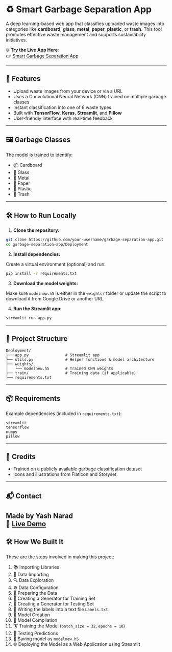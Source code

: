 # ♻️ Smart Garbage Separation App

A deep learning-based web app that classifies uploaded waste images into categories like **cardboard**, **glass**, **metal**, **paper**, **plastic**, or **trash**. This tool promotes effective waste management and supports sustainability initiatives.

🌐 **Try the Live App Here**:  
👉 [Smart Garbage Separation App](https://smart-garbage-segeration-yash-narad.streamlit.app/)

---

## 🚀 Features

- Upload waste images from your device or via a URL
- Uses a Convolutional Neural Network (CNN) trained on multiple garbage classes
- Instant classification into one of 6 waste types
- Built with **TensorFlow**, **Keras**, **Streamlit**, and **Pillow**
- User-friendly interface with real-time feedback

---

## 🖼️ Garbage Classes

The model is trained to identify:

- 📦 Cardboard  
- 🍾 Glass  
- 🥫 Metal  
- 📄 Paper  
- 🧴 Plastic  
- 🚮 Trash

---

## 🛠️ How to Run Locally

1. **Clone the repository:**

```bash
git clone https://github.com/your-username/garbage-separation-app.git
cd garbage-separation-app/Deployment
```

2. **Install dependencies:**

Create a virtual environment (optional) and run:

```bash
pip install -r requirements.txt
```

3. **Download the model weights:**

Make sure `modelnew.h5` is either in the `weights/` folder or update the script to download it from Google Drive or another URL.

4. **Run the Streamlit app:**

```bash
streamlit run app.py
```

---

## 📁 Project Structure

```
Deployment/
├── app.py                # Streamlit app
├── utils.py              # Helper functions & model architecture
├── weights/
│   └── modelnew.h5       # Trained CNN weights
├── train/                # Training data (if applicable)
└── requirements.txt
```

---

## 📦 Requirements

Example dependencies (included in `requirements.txt`):

```
streamlit
tensorflow
numpy
pillow
```

---

## 🙌 Credits

- Trained on a publicly available garbage classification dataset
- Icons and illustrations from Flaticon and Storyset

---

## 📬 Contact

Made by **Yash Narad**  
🔗 [Live Demo](https://smart-garbage-segeration-yash-narad.streamlit.app/)
---

## 🛠️ How We Built It



These are the steps involved in making this project:

1. 📚 Importing Libraries  
2. 📁 Data Importing  
3. 🔍 Data Exploration  
4. ⚙️ Data Configuration  
5. 🧹 Preparing the Data  
6. 🔄 Creating a Generator for Training Set  
7. 🔁 Creating a Generator for Testing Set  
8. 📝 Writing the labels into a text file `Labels.txt`  
9. 🧠 Model Creation  
10. 🧪 Model Compilation  
11. 🏋️ Training the Model (`batch_size = 32`, `epochs = 10`)  
12. 🔎 Testing Predictions  
13. 💾 Saving model as `modelnew.h5`  
14. 🌐 Deploying the Model as a Web Application using Streamlit  
